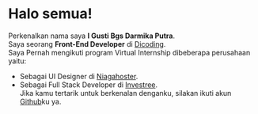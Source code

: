 # Halo semua! 

Perkenalkan nama saya **I Gusti Bgs Darmika Putra**.\
Saya seorang **Front-End Developer** di [Dicoding](https://www.dicoding.com/).\
Saya Pernah mengikuti program Virtual Internship dibeberapa perusahaan yaitu:
* Sebagai  UI Designer di [Niagahoster](https://www.niagahoster.co.id/).
* Sebagai Full Stack Developer di [Investree](https://investree.id/).\
Jika kamu tertarik untuk berkenalan denganku, silakan ikuti akun [Github](https://github.com/gstbgsdarmika)ku ya.
